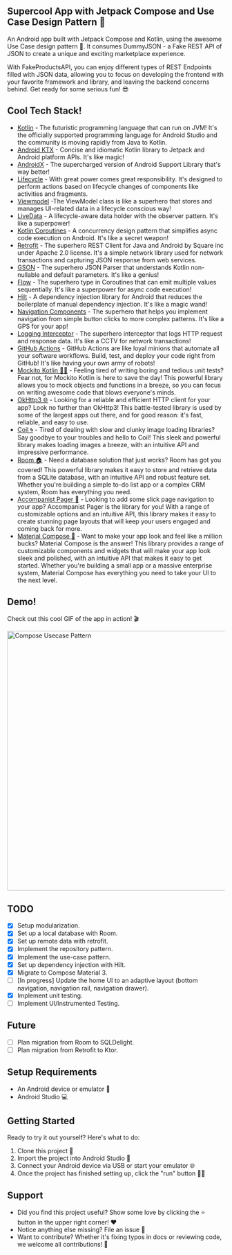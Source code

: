 ## Supercool App with Jetpack Compose and Use Case Design Pattern 🚀

An Android app built with Jetpack Compose and Kotlin, using the awesome Use Case design pattern 🤘. It consumes DummyJSON - a Fake REST API of JSON to create a unique and exciting marketplace
experience.

With FakeProductsAPI, you can enjoy different types of REST Endpoints filled with JSON data, allowing you to focus on developing the frontend with your favorite framework and library, and leaving the
backend concerns behind. Get ready for some serious fun! 😎

## Cool Tech Stack!

- [Kotlin](https://developer.android.com/kotlin) - The futuristic programming language that can run on JVM! It's the officially supported programming language for Android Studio and the community is
  moving rapidly from Java to Kotlin.
- [Android KTX](https://developer.android.com/kotlin/ktx.html) - Concise and idiomatic Kotlin library to Jetpack and Android platform APIs. It's like magic!
- [AndroidX](https://developer.android.com/jetpack/androidx) - The supercharged version of Android Support Library that's way better!
- [Lifecycle](https://developer.android.com/topic/libraries/architecture/lifecycle) - With great power comes great responsibility. It's designed to perform actions based on lifecycle changes of
  components like activities and fragments.
- [Viewmodel](https://developer.android.com/topic/libraries/architecture/viewmodel) -The ViewModel class is like a superhero that stores and manages UI-related data in a lifecycle conscious way!
- [LiveData](https://developer.android.com/topic/libraries/architecture/livedata) - A lifecycle-aware data holder with the observer pattern. It's like a superpower!
- [Kotlin Coroutines](https://developer.android.com/kotlin/coroutines) - A concurrency design pattern that simplifies async code execution on Android. It's like a secret weapon!
- [Retrofit](https://square.github.io/retrofit) - The superhero REST Client for Java and Android by Square inc under Apache 2.0 license. It's a simple network library used for network transactions and
  capturing JSON response from web services.
- [GSON](https://github.com/square/gson) - The superhero JSON Parser that understands Kotlin non-nullable and default parameters. It's like a genius!
- [Flow](https://developer.android.com/kotlin/flow) - The superhero type in Coroutines that can emit multiple values sequentially. It's like a superpower for async code execution!
- [Hilt](https://developer.android.com/training/dependency-injection/hilt-android) - A dependency injection library for Android that reduces the boilerplate of manual dependency injection. It's like a
  magic wand!
- [Navigation Components](https://developer.android.com/guide/navigation/navigation-getting-started) - The superhero that helps you implement navigation from simple button clicks to more complex
  patterns. It's like a GPS for your app!
- [Logging Interceptor](https://github.com/square/okhttp/blob/master/okhttp-logging-interceptor/README.md) - The superhero interceptor that logs HTTP request and response data. It's like a CCTV for
  network transactions!
- [GitHub Actions](https://github.com/features/actions) - GitHub Actions are like loyal minions that automate all your software workflows. Build, test, and deploy your code right from GitHub! It's
  like having your own army of robots!
- [Mockito Kotlin 👨‍🔬](https://github.com/mockito/mockito-kotlin) - Feeling tired of writing boring and tedious unit tests? Fear not, for Mockito Kotlin is here to save the day! This powerful library
  allows you to mock objects and functions in a breeze, so you can focus on writing awesome code that blows everyone's minds.
- [OkHttp3 🌐](https://github.com/square/okhttp) - Looking for a reliable and efficient HTTP client for your app? Look no further than OkHttp3! This battle-tested library is used by some of the largest
  apps out there, and for good reason: it's fast, reliable, and easy to use.
- [Coil 🌀](https://github.com/coil-kt/coil) - Tired of dealing with slow and clunky image loading libraries? Say goodbye to your troubles and hello to Coil! This sleek and powerful library makes
  loading images a breeze, with an intuitive API and impressive performance.
- [Room 🏠](https://developer.android.com/training/data-storage/room) - Need a database solution that just works? Room has got you covered! This powerful library makes it easy to store and retrieve
  data from a SQLite database, with an intuitive API and robust feature set. Whether you're building a simple to-do list app or a complex CRM system, Room has everything you need.
- [Accompanist Pager 📜](https://github.com/google/accompanist/tree/main/pager) - Looking to add some slick page navigation to your app? Accompanist Pager is the library for you! With a range of
  customizable options and an intuitive API, this library makes it easy to create stunning page layouts that will keep your users engaged and coming back for more.
- [Material Compose 💄](https://github.com/material-components/material-components-android-compose) - Want to make your app look and feel like a
  million bucks? Material Compose is the answer! This
  library provides a range of customizable components and widgets that will make your app look sleek and polished, with an intuitive API that makes it
  easy to get started. Whether you're building a
  small app or a massive enterprise system, Material Compose has everything you need to take your UI to the next level.

## Demo!

Check out this cool GIF of the app in action! 🎬

<img src="https://github.com/im-o/jetpack-compose-clean-architecture/assets/22957498/7e65c36b-e2d0-4085-887a-db3d1a581ad4" alt="Compose Usecase Pattern" height="600"/>

## TODO

- [x] Setup modularization.
- [x] Set up a local database with Room.
- [x] Set up remote data with retrofit.
- [x] Implement the repository pattern.
- [x] Implement the use-case pattern.
- [x] Set up dependency injection with Hilt.
- [x] Migrate to Compose Material 3.
- [ ] [In progress] Update the home UI to an adaptive layout (bottom navigation, navigation rail, navigation drawer).
- [x] Implement unit testing.
- [ ] Implement UI/Instrumented Testing.

## Future

- [ ] Plan migration from Room to SQLDelight.
- [ ] Plan migration from Retrofit to Ktor.

## Setup Requirements

- An Android device or emulator 📱
- Android Studio 💻

## Getting Started

Ready to try it out yourself? Here's what to do:

1. Clone this project 🐑
2. Import the project into Android Studio 🚀
3. Connect your Android device via USB or start your emulator 🌐
4. Once the project has finished setting up, click the "run" button 🏃‍♂️

## Support

- Did you find this project useful? Show some love by clicking the ⭐️ button in the upper right corner! ❤️
- Notice anything else missing? File an issue 🚨
- Want to contribute? Whether it's fixing typos in docs or reviewing code, we welcome all contributions! 🤝
